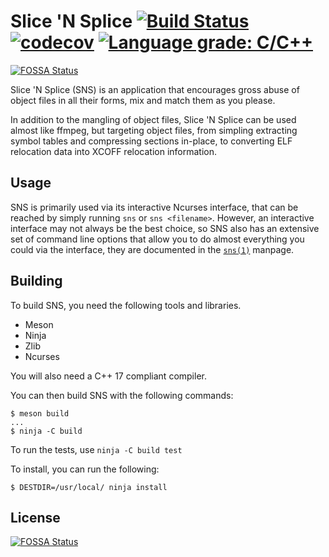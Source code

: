 # Slice 'N Splice [![Build Status](https://travis-ci.org/lethalbit/Slice-N-Splice.svg?branch=master)](https://travis-ci.org/lethalbit/Slice-N-Splice) [![codecov](https://codecov.io/gh/lethalbit/Slice-N-Splice/branch/master/graph/badge.svg)](https://codecov.io/gh/lethalbit/Slice-N-Splice) [![Language grade: C/C++](https://img.shields.io/lgtm/grade/cpp/g/lethalbit/Slice-N-Splice.svg?logo=lgtm&logoWidth=18)](https://lgtm.com/projects/g/lethalbit/Slice-N-Splice/context:cpp)
[![FOSSA Status](https://app.fossa.com/api/projects/git%2Bgithub.com%2Flethalbit%2FSlice-N-Splice.svg?type=shield)](https://app.fossa.com/projects/git%2Bgithub.com%2Flethalbit%2FSlice-N-Splice?ref=badge_shield)


Slice 'N Splice (SNS) is an application that encourages gross abuse of object files in all their forms, mix and match them as you please.

In addition to the mangling of object files, Slice 'N Splice can be used almost like ffmpeg, but targeting object files, from simpling extracting symbol tables and compressing sections in-place, to converting ELF relocation data into XCOFF relocation information.

## Usage
SNS is primarily used via its interactive Ncurses interface, that can be reached by simply running `sns` or `sns <filename>`. However, an interactive interface may not always be the best choice, so SNS also has an extensive set of command line options that allow you to do almost everything you could via the interface, they are documented in the [`sns(1)`](doc/sns.1) manpage.


## Building
To build SNS, you need the following tools and libraries.
 
 * Meson
 * Ninja
 * Zlib
 * Ncurses

You will also need a C++ 17 compliant compiler. 


You can then build SNS with the following commands:

```
$ meson build
...
$ ninja -C build
```

To run the tests, use `ninja -C build test`

To install, you can run the following:
```
$ DESTDIR=/usr/local/ ninja install
```



## License
[![FOSSA Status](https://app.fossa.com/api/projects/git%2Bgithub.com%2Flethalbit%2FSlice-N-Splice.svg?type=large)](https://app.fossa.com/projects/git%2Bgithub.com%2Flethalbit%2FSlice-N-Splice?ref=badge_large)